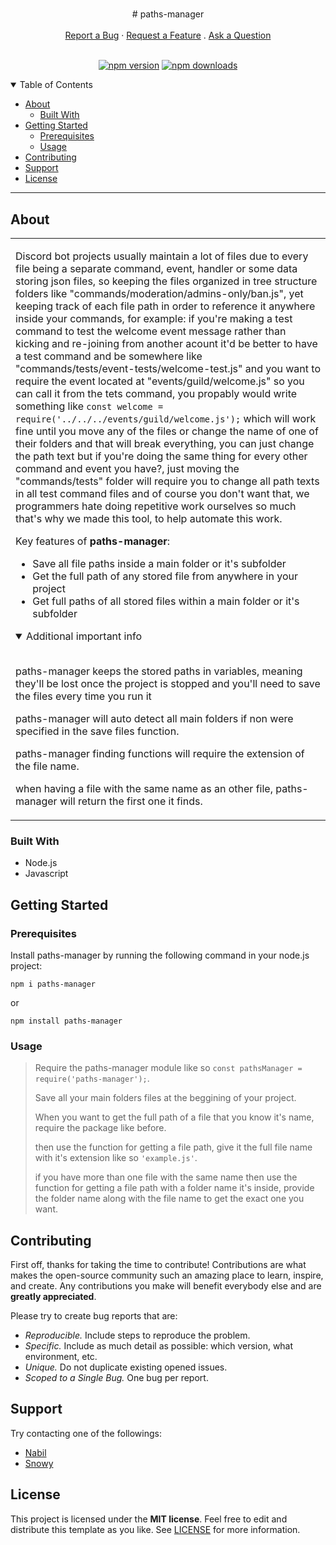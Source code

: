 <h1 align="center">
  <a href="https://github.com/Nabil-Alsaiad/paths-manager">
    <!-- <img src="{{paths-manager.repo_slug}}/docs/images/logo.svg" alt="Logo" width="125" height="125"> -->
  </a>
</h1>

<div align="center">
  # paths-manager
  <br />
  <br />
  <a href="https://github.com/Nabil-Alsaiad/paths-manager/issues/new?assignees=&labels=bug&template=01_BUG_REPORT.md&title=bug%3A+">Report a Bug</a>
  ·
  <a href="https://github.com/Nabil-Alsaiad/paths-manager/issues/new?assignees=&labels=enhancement&template=02_FEATURE_REQUEST.md&title=feat%3A+">Request a Feature</a>
  .
  <a href="https://github.com/Nabil-Alsaiad/paths-manager/discussions">Ask a Question</a>
</div>

<div align="center">
<br />

<div align="center">
  <p>
    <a href="https://www.npmjs.com/package/paths-manager"><img src="https://img.shields.io/npm/v/paths-manager.svg?maxAge=3600&logo=npm" alt="npm version" /></a>
    <a href="https://www.npmjs.com/package/paths-manager"><img src="https://img.shields.io/npm/dt/paths-manager.svg?maxAge=3600&logo=npm" alt="npm downloads" /></a>
  </p>
</div>

</div>

<details open="open">
<summary>Table of Contents</summary>

- [About](#about)
  - [Built With](#built-with)
- [Getting Started](#getting-started)
  - [Prerequisites](#prerequisites)
  - [Usage](#usage)
- [Contributing](#contributing)
- [Support](#support)
- [License](#license)

</details>

---

## About

<table>
<tr>
<td>

Discord bot projects usually maintain a lot of files due to every file being a separate command, event, handler or some data storing json files, so keeping the files organized in tree structure folders like "commands/moderation/admins-only/ban.js", yet keeping track of each file path in order to reference it anywhere inside your commands, for example: if you're making a test command to test the welcome event message rather than kicking and re-joining from another acount it'd be better to have a test command and be somewhere like "commands/tests/event-tests/welcome-test.js" and you want to require the event located at "events/guild/welcome.js" so you can call it from the tets command, you propably would write something like ```const welcome = require('../../../events/guild/welcome.js');``` which will work fine until you move any of the files or change the name of one of their folders and that will break everything, you can just change the path text but if you're doing the same thing for every other command and event you have?, just moving the "commands/tests" folder will require you to change all path texts in all test command files and of course you don't want that, we programmers hate doing repetitive work ourselves so much that's why we made this tool, to help automate this work.

Key features of **paths-manager**:

- Save all file paths inside a main folder or it's subfolder
- Get the full path of any stored file from anywhere in your project
- Get full paths of all stored files within a main folder or it's subfolder

<details open>
<summary>Additional important info</summary>
<br>

paths-manager keeps the stored paths in variables, meaning they'll be lost once the project is stopped and you'll need to save the files every time you run it

paths-manager will auto detect all main folders if non were specified in the save files function.

paths-manager finding functions will require the extension of the file name.

when having a file with the same name as an other file, paths-manager will return the first one it finds.

</details>

</td>
</tr>
</table>

### Built With

- Node.js
- Javascript

## Getting Started

### Prerequisites

Install paths-manager by running the following command in your node.js project:

```npm
npm i paths-manager
```

or

```npm
npm install paths-manager
```

### Usage

> Require the paths-manager module like so ```const pathsManager = require('paths-manager');```.
>
> Save all your main folders files at the beggining of your project.
>
> When you want to get the full path of a file that you know it's name, require the package like before.
>
> then use the function for getting a file path, give it the full file name with it's extension like so ```'example.js'```.
>
> if you have more than one file with the same name then use the function for getting a file path with a folder name it's inside, provide the folder name along with the file name to get the exact one you want.

## Contributing

First off, thanks for taking the time to contribute! Contributions are what makes the open-source community such an amazing place to learn, inspire, and create. Any contributions you make will benefit everybody else and are **greatly appreciated**.

Please try to create bug reports that are:

- _Reproducible._ Include steps to reproduce the problem.
- _Specific._ Include as much detail as possible: which version, what environment, etc.
- _Unique._ Do not duplicate existing opened issues.
- _Scoped to a Single Bug._ One bug per report.

<!-- Please adhere to this project's [code of conduct](docs/CODE_OF_CONDUCT.md). -->

## Support

Try contacting one of the followings:

- [Nabil](https://github.com/Nabil-Alsaiad)
- [Snowy](https://github.com/Snowy7)

## License

This project is licensed under the **MIT license**. Feel free to edit and distribute this template as you like.
See [LICENSE](LICENSE) for more information.
